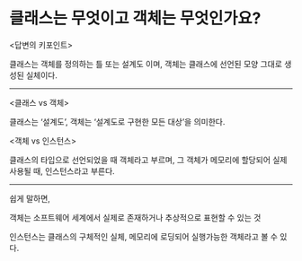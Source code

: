 # 클래스는 무엇이고 객체는 무엇인가요?
<답변의 키포인트>

클래스는 객체를 정의하는 틀 또는 설계도 이며, 객체는 클래스에 선언된 모양 그대로 생성된 실체이다.

---
<클래스 vs 객체>

클래스는 ‘설계도’, 객체는 ‘설계도로 구현한 모든 대상’을 의미한다.

<객체 vs 인스턴스>

클래스의 타입으로 선언되었을 때 객체라고 부르며, 그 객체가 메모리에 할당되어 실제 사용될 때, 인스턴스라고 부른다.

---
쉽게 말하면, 

객체는 소프트웨어 세계에서 실제로 존재하거나 추상적으로 표현할 수 있는 것

인스턴스는 클래스의 구체적인 실체, 메모리에 로딩되어 실행가능한 객체라고 볼 수 있다.
